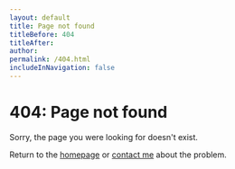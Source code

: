 ```yaml
---
layout: default
title: Page not found
titleBefore: 404
titleAfter:
author:
permalink: /404.html
includeInNavigation: false
---
```


<h1 class="brand-highlight push-1-4 kilo">404: Page not found</h1>

<section>
  <p class="push-0 milli">Sorry, the page you were looking for doesn't exist.</p>
  <p class="push-0 milli">
    Return to the <a href="{{site.baseurl}}/">homepage</a> or <a href="mailto:{{ site.email | strip }}">contact me</a> about the problem.
  </p>
</section>
